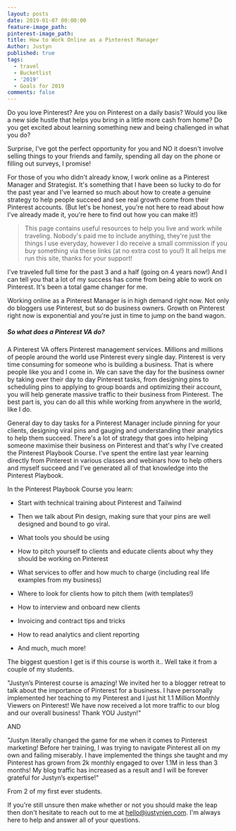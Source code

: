 ```yaml
---
layout: posts
date: 2019-01-07 00:00:00
feature-image_path:
pinterest-image_path:
title: How to Work Online as a Pinterest Manager
Author: Justyn
published: true
tags:
  - travel
  - Bucketlist
  - '2019'
  - Goals for 2019
comments: false
---
```


Do you love Pinterest? Are you on Pinterest on a daily basis? Would you like a new side hustle that helps you bring in a little more cash from home? Do you get excited about learning something new and being challenged in what you do?&nbsp;

Surprise, I've got the perfect opportunity for you and NO it doesn't involve selling things to your friends and family, spending all day on the phone or filling out surveys, I promise!&nbsp;

For those of you who didn't already know, I work online as a Pinterest Manager and Strategist. It's something that I have been so lucky to do for the past year and I've learned so much about how to create a genuine strategy to help people succeed and see real growth come from their Pinterest accounts. (But let's be honest, you're not here to read about how I've already made it, you're here to find out how you can make it!)

> This page contains useful resources to help you live and work while traveling. Nobody's paid me to include anything, they're just the things I use everyday, however I do receive a small commission if you buy something via these links (at no extra cost to you!) It all helps me run this site, thanks for your support!

I've traveled full time for the past 3 and a half (going on 4 years now!) And I can tell you that a lot of my success has come from being able to work on Pinterest. It's been a total game changer for me.&nbsp;

Working online as a Pinterest Manager is in high demand right now. Not only do bloggers use Pinterest, but so do business owners. Growth on Pinterest right now is exponential and you're just in time to jump on the band wagon.&nbsp;

##### So what does a Pinterest VA do?

A Pinterest VA offers Pinterest management services. Millions and millions of people around the world use Pinterest every single day. Pinterest is very time consuming for someone who is building a business. That is where people like you and I come in. We can save the day for the business owner by taking over their day to day Pinterest tasks, from designing pins to scheduling pins to applying to group boards and optimizing their account, you will help generate massive traffic to their business from Pinterest. The best part is, you can do all this while working from anywhere in the world, like I do.&nbsp;

General day to day tasks for a Pinterest Manager include pinning for your clients, designing viral pins and gauging and understanding their analytics to help them succeed. There's a lot of strategy that goes into helping someone maximise their business on Pinterest and that's why I've created the Pinterest Playbook Course. I've spent the entire last year learning directly from Pinterest in various classes and webinars how to help others and myself succeed and I've generated all of that knowledge into the Pinterest Playbook.&nbsp;

In the Pinterest Playbook Course you learn:&nbsp;

* Start with technical training about Pinterest and Tailwind
* Then we talk about Pin design, making sure that your pins are well designed and bound to go viral.&nbsp;
* What tools you should be using
* How to pitch yourself to clients and educate clients about why they should be working on Pinterest
* What services to offer and how much to charge (including real life examples from my business)

* Where to look for clients how to pitch them (with templates!)

* How to interview and onboard new clients

* Invoicing and contract tips and tricks

* How to read analytics and client reporting

* And much, much more!

The biggest question I get is if this course is worth it.. Well take it from a couple of my students.&nbsp;

"Justyn’s Pinterest course is amazing! We invited her to a blogger retreat to talk about the importance of Pinterest for a business. I have personally implemented her teaching to my Pinterest and I just hit 1.1 Million Monthly Viewers on Pinterest! We have now received a lot more traffic to our blog and our overall business! Thank YOU Justyn!"

AND

"Justyn literally changed the game for me when it comes to Pinterest marketing! Before her training, I was trying to navigate Pinterest all on my own and failing miserably. I have implemented the things she taught and my Pinterest has grown from 2k monthly engaged to over 1.1M in less than 3 months! My blog traffic has increased as a result and I will be forever grateful for Justyn’s expertise!"

From 2 of my first ever students.&nbsp;

If you're still unsure then make whether or not you should make the leap then don't hesitate to reach out to me at [hello@justynjen.com](mailto:hello@justynjen.com). I'm always here to help and answer all of your questions.&nbsp;

&nbsp;